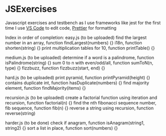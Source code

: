 # JSExercises

Javascript exercises and testbench as I use frameworks like jest for the first time
I use [VS Code](https://code.visualstudio.com/) to edit code, [Prettier](https://prettier.io/) for formatting

Index in order of completion:
easy.js (to be uploaded)
find the largest number in an array, function findLargest(numbers) {}
i18n, function shorten(string) {}
print multiplication tables for 10, function printTable() {}

medium.js (to be uploaded)
determine if a word is a palindrome, function isPalindrome(string) {}
sum 0 to n with even/odd/all, function sumToN(n, type) {}
fizzbuzz, function fizzbuzz(start, end) {}

hard.js (to be uploaded)
print pyramid, function printPyramid(height) {}
contains duplicate int, function hasDuplicate(numbers) {}
find majority element, function findMajority(items) {}

recursion.js (to be uploaded)
create a factorial function using iteration and recursion, function factorial(n) {}
find the nth fibonacci sequence number, fib sequence, function fib(n) {}
reverse a string using recursion, function reverse(string)

harder.js (to be done)
check if anagram, function isAnagram(string1, string2) {}
sort a list in place, function sort(numbers) {}
